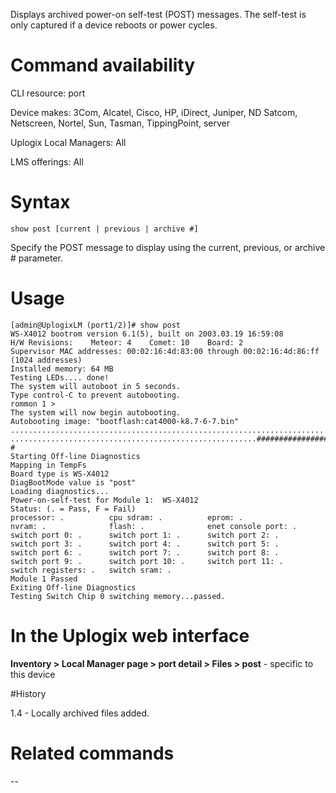<!-- 5.4 -->

Displays archived power-on self-test (POST) messages. The self-test is only captured if a device reboots or power cycles.

# Command availability

CLI resource: port

Device makes: 3Com, Alcatel, Cisco, HP, iDirect, Juniper, ND Satcom, Netscreen, Nortel, Sun, Tasman, TippingPoint, server

Uplogix Local Managers: All

LMS offerings: All

# Syntax

```
show post [current | previous | archive #]
```

Specify the POST message to display using the current, previous, or archive # parameter.

# Usage 

```
[admin@UplogixLM (port1/2)]# show post
WS-X4012 bootrom version 6.1(5), built on 2003.03.19 16:59:08
H/W Revisions:    Meteor: 4    Comet: 10    Board: 2
Supervisor MAC addresses: 00:02:16:4d:83:00 through 00:02:16:4d:86:ff (1024 addresses)
Installed memory: 64 MB
Testing LEDs.... done!
The system will autoboot in 5 seconds.
Type control-C to prevent autobooting.
rommon 1 >
The system will now begin autobooting.
Autobooting image: "bootflash:cat4000-k8.7-6-7.bin"
......................................................................................
.......................................................###############################
#
Starting Off-line Diagnostics
Mapping in TempFs
Board type is WS-X4012
DiagBootMode value is "post"
Loading diagnostics...
Power-on-self-test for Module 1:  WS-X4012
Status: (. = Pass, F = Fail)
processor: .          cpu sdram: .          eprom: .
nvram: .              flash: .              enet console port: .
switch port 0: .      switch port 1: .      switch port 2: .
switch port 3: .      switch port 4: .      switch port 5: .
switch port 6: .      switch port 7: .      switch port 8: .
switch port 9: .      switch port 10: .     switch port 11: .
switch registers: .   switch sram: .
Module 1 Passed
Exiting Off-line Diagnostics
Testing Switch Chip 0 switching memory...passed.
```

# In the Uplogix web interface

**Inventory > Local Manager page > port detail > Files > post** - specific to this device

#History 

1.4 - Locally archived files added.

# Related commands 
--
